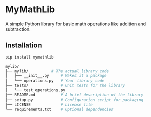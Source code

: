 # MyMathLib

A simple Python library for basic math operations like addition and subtraction.

## Installation

```bash
pip install mymathlib

mylib/
├── mylib/          # The actual library code
│   ├── __init__.py     # Makes it a package
│   └── operations.py   # Your library code
├── tests/              # Unit tests for the library
│   └── test_operations.py
├── README.md           # A brief description of the library
├── setup.py            # Configuration script for packaging
├── LICENSE             # License file
└── requirements.txt    # Optional dependencies
